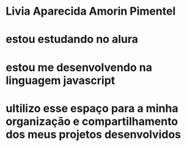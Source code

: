 # Livia Aparecida Amorin Pimentel
# estou estudando no alura
# estou me desenvolvendo na linguagem javascript
# ultilizo esse espaço para a minha organização e compartilhamento dos meus projetos desenvolvidos
